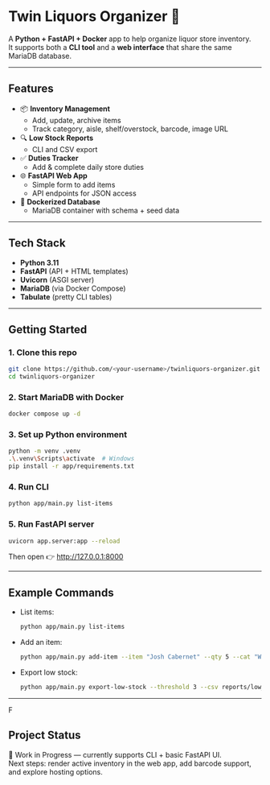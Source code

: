 # Twin Liquors Organizer 🍾

A **Python + FastAPI + Docker** app to help organize liquor store inventory.  
It supports both a **CLI tool** and a **web interface** that share the same MariaDB database.

---

## Features
- 📦 **Inventory Management**
  - Add, update, archive items
  - Track category, aisle, shelf/overstock, barcode, image URL
- 🔍 **Low Stock Reports**
  - CLI and CSV export
- ✅ **Duties Tracker**
  - Add & complete daily store duties
- 🌐 **FastAPI Web App**
  - Simple form to add items
  - API endpoints for JSON access
- 🐳 **Dockerized Database**
  - MariaDB container with schema + seed data

---

## Tech Stack
- **Python 3.11**
- **FastAPI** (API + HTML templates)
- **Uvicorn** (ASGI server)
- **MariaDB** (via Docker Compose)
- **Tabulate** (pretty CLI tables)

---

## Getting Started

### 1. Clone this repo
```bash
git clone https://github.com/<your-username>/twinliquors-organizer.git
cd twinliquors-organizer
```

### 2. Start MariaDB with Docker
```bash
docker compose up -d
```

### 3. Set up Python environment
```bash
python -m venv .venv
.\.venv\Scripts\activate  # Windows
pip install -r app/requirements.txt
```

### 4. Run CLI
```bash
python app/main.py list-items
```

### 5. Run FastAPI server
```bash
uvicorn app.server:app --reload
```
Then open 👉 http://127.0.0.1:8000

---

## Example Commands
- List items:  
  ```bash
  python app/main.py list-items
  ```
- Add an item:  
  ```bash
  python app/main.py add-item --item "Josh Cabernet" --qty 5 --cat "Wine" --aisle "A1" --loc "shelf"
  ```
- Export low stock:  
  ```bash
  python app/main.py export-low-stock --threshold 3 --csv reports/low_stock.csv
  ```

---
F
## Project Status
🚧 Work in Progress — currently supports CLI + basic FastAPI UI.  
Next steps: render active inventory in the web app, add barcode support, and explore hosting options.
